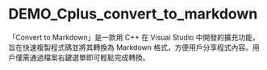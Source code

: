 # DEMO_Cplus_convert_to_markdown
「Convert to Markdown」是一款用 C++ 在 Visual Studio 中開發的擴充功能，旨在快速複製程式碼並將其轉換為 Markdown 格式，方便用戶分享程式內容。用戶僅需通過檔案右鍵選單即可輕鬆完成轉換。

